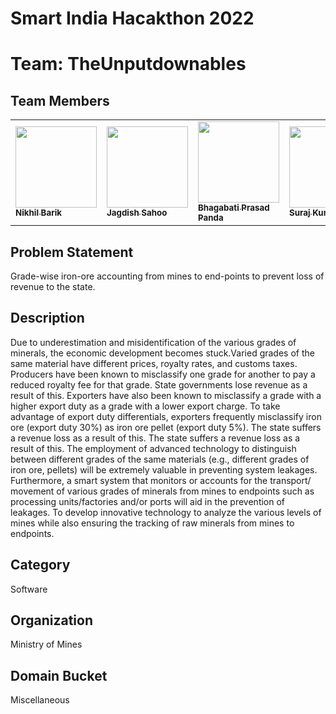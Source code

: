 # Smart India Hacakthon 2022

# Team: TheUnputdownables

## Team Members


<div align="center">
<table>
  <tbody><tr>
   <td ><a href="https://github.com/nerdynikhil"><img alt="" src="https://avatars.githubusercontent.com/nerdynikhil" width="130px;"><br><sub><b> Nikhil Barik</b></sub>
   <td ><a href="https://github.com/Jagdish1998"><img alt="" src="https://avatars.githubusercontent.com/Jagdish1998" width="130px;"><br><sub><b> Jagdish Sahoo</b>
   <td ><a href="https://github.com/bhagabati-prasad"><img alt="" src="https://avatars.githubusercontent.com/bhagabati-prasad" width="130px;"><br><sub><b>Bhagabati Prasad Panda </b>
   <td ><a href="https://github.com/skroy07"><img alt="" src="https://avatars.githubusercontent.com/skroy07" width="130px;"><br><sub><b> Suraj Kumar Roy</b></sub>
   <td ><a href="https://github.com/NPriyajit"><img alt="" src="https://avatars.githubusercontent.com/NPriyajit" width="130px;"><br><sub><b> N. Priyajit</b></sub>
   <td ><a href="https://github.com/Pinaki-priya-2021"><img alt="" src="https://avatars.githubusercontent.com/Pinaki-priya-2021" width="130px;"><br><sub><b>Pinaki Priyadarsini Swain</b></sub>
  </tr>
</tbody></table>
</div>

## Problem Statement
Grade-wise iron-ore accounting from mines to end-points to prevent loss of revenue to the state.

## Description
Due to underestimation and misidentification of the various grades of minerals, the economic development becomes stuck.Varied grades of the same material have different prices, royalty rates, and customs taxes. Producers have been known to misclassify one grade for another to pay a reduced royalty fee for that grade. State governments lose revenue as a result of this. Exporters have also been known to misclassify a grade with a higher export duty as a grade with a lower export charge. To take advantage of export duty differentials, exporters frequently misclassify iron ore (export duty 30%) as iron ore pellet (export duty 5%). The state suffers a revenue loss as a result of this. The state suffers a revenue loss as a result of this. The employment of advanced technology to distinguish between different grades of the same materials (e.g., different grades of iron ore, pellets) will be extremely valuable in preventing system leakages. Furthermore, a smart system that monitors or accounts for the transport/ movement of various grades of minerals from mines to endpoints such as processing units/factories and/or ports will aid in the prevention of leakages. To develop innovative technology to analyze the various levels of mines while also ensuring the tracking of raw minerals from mines to endpoints.

## Category
Software

## Organization
Ministry of Mines

## Domain Bucket	
Miscellaneous
